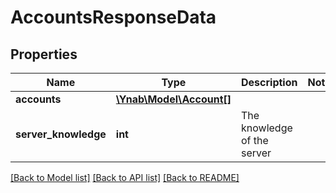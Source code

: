 # AccountsResponseData

## Properties
Name | Type | Description | Notes
------------ | ------------- | ------------- | -------------
**accounts** | [**\Ynab\Model\Account[]**](Account.md) |  | 
**server_knowledge** | **int** | The knowledge of the server | 

[[Back to Model list]](../README.md#documentation-for-models) [[Back to API list]](../README.md#documentation-for-api-endpoints) [[Back to README]](../README.md)


